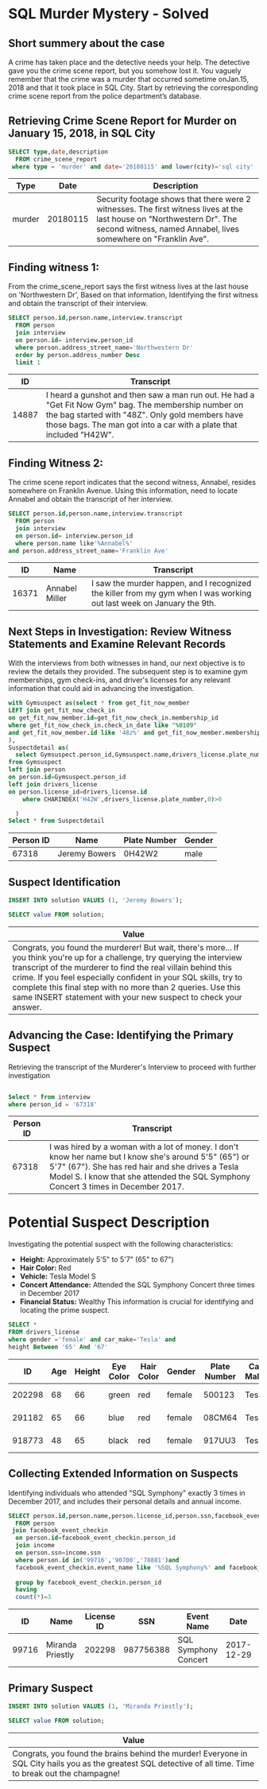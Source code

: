 # SQL Murder Mystery - Solved

## Short summery about the case

A crime has taken place and the detective needs your help. The detective gave you the crime scene report, but you somehow lost it. You vaguely remember that the crime was a ​murder​ that occurred sometime on ​Jan.15, 2018​ and that it took place in ​SQL City​. Start by retrieving the corresponding crime scene report from the police department’s database.

## Retrieving Crime Scene Report for Murder on January 15, 2018, in SQL City

```SQL Query
SELECT type,date,description
  FROM crime_scene_report
 where type = 'murder' and date='20180115' and lower(city)='sql city'
```
| Type   | Date     | Description                                                                                                    |
|--------|----------|----------------------------------------------------------------------------------------------------------------|
| murder | 20180115 | Security footage shows that there were 2 witnesses. The first witness lives at the last house on "Northwestern Dr". The second witness, named Annabel, lives somewhere on "Franklin Ave". |

## Finding witness 1:
From the crime_scene_report says the first witness lives at the last house on 'Northwestern Dr', Based on that information, Identifying the first witness and obtain the transcript of their interview.

```SQL Query 
SELECT person.id,person.name,interview.transcript
  FROM person
  join interview 
  on person.id= interview.person_id
  where person.address_street_name='Northwestern Dr'
  order by person.address_number Desc
  limit 1
```
| ID    | Transcript                                                                                                                                                                                               |
|-------|----------------------------------------------------------------------------------------------------------------------------------------------------------------------------------------------------------|
| 14887 | I heard a gunshot and then saw a man run out. He had a "Get Fit Now Gym" bag. The membership number on the bag started with "48Z". Only gold members have those bags. The man got into a car with a plate that included "H42W". |

##  Finding Witness 2:
The crime scene report indicates that the second witness, Annabel, resides somewhere on Franklin Avenue. Using this information, need to locate Annabel and obtain the transcript of her interview.

```SQL Query
SELECT person.id,person.name,interview.transcript
  FROM person
  join interview 
  on person.id= interview.person_id
  where person.name like'%Annabel%'
and person.address_street_name='Franklin Ave'
```
| ID    | Name          | Transcript                                                                                                                                          |
|-------|---------------|-----------------------------------------------------------------------------------------------------------------------------------------------------|
| 16371 | Annabel Miller | I saw the murder happen, and I recognized the killer from my gym when I was working out last week on January the 9th. |

## Next Steps in Investigation: Review Witness Statements and Examine Relevant Records
With the interviews from both witnesses in hand, our next objective is to review the details they provided. The subsequent step is to examine gym memberships, gym check-ins, and driver's licenses for any relevant information that could aid in advancing the investigation.

```SQL Query
with Gymsuspect as(select * from get_fit_now_member
LEFT join get_fit_now_check_in
on get_fit_now_member.id=get_fit_now_check_in.membership_id
where get_fit_now_check_in.check_in_date like "%0109"
and get_fit_now_member.id like '48z%' and get_fit_now_member.membership_status='gold'
),
Suspectdetail as(
  select Gymsuspect.person_id,Gymsuspect.name,drivers_license.plate_number,drivers_license.gender
from Gymsuspect			 
left join person
on person.id=Gymsuspect.person_id
left join drivers_license
on person.license_id=drivers_license.id
    where CHARINDEX('H42W',drivers_license.plate_number,0)>0 

  )
Select * from Suspectdetail
```
| Person ID | Name          | Plate Number | Gender |
|-----------|---------------|--------------|--------|
| 67318     | Jeremy Bowers | 0H42W2       | male   |

## Suspect Identification

```SQL Query
INSERT INTO solution VALUES (1, 'Jeremy Bowers');

SELECT value FROM solution;
```
| Value                                                                                                                                                                                                                                      |
|--------------------------------------------------------------------------------------------------------------------------------------------------------------------------------------------------------------------------------------------|
| Congrats, you found the murderer! But wait, there's more... If you think you're up for a challenge, try querying the interview transcript of the murderer to find the real villain behind this crime. If you feel especially confident in your SQL skills, try to complete this final step with no more than 2 queries. Use this same INSERT statement with your new suspect to check your answer. |

## Advancing the Case: Identifying the Primary Suspect
Retrieving the transcript of the Murderer's Interview to proceed with further investigation
```SQL Query

Select * from interview
where person_id = '67318'
```
| Person ID | Transcript                                                                                                                                                                                                                  |
|-----------|-----------------------------------------------------------------------------------------------------------------------------------------------------------------------------------------------------------------------------|
| 67318     | I was hired by a woman with a lot of money. I don't know her name but I know she's around 5'5" (65") or 5'7" (67"). She has red hair and she drives a Tesla Model S. I know that she attended the SQL Symphony Concert 3 times in December 2017. |

# Potential Suspect Description
 Investigating the potential suspect with the following characteristics:
 - **Height:** Approximately 5'5" to 5'7" (65" to 67")
- **Hair Color:** Red
- **Vehicle:** Tesla Model S
- **Concert Attendance:** Attended the SQL Symphony Concert three times in December 2017
- **Financial Status:** Wealthy
This information is crucial for identifying and locating the prime suspect.

```SQL Query
SELECT *
FROM drivers_license
where gender ='female' and car_make='Tesla' and 
height Between '65' And '67'
```
| ID     | Age | Height | Eye Color | Hair Color | Gender | Plate Number | Car Make | Car Model |
|--------|-----|--------|-----------|------------|--------|--------------|----------|-----------|
| 202298 | 68  | 66     | green     | red        | female | 500123       | Tesla    | Model S   |
| 291182 | 65  | 66     | blue      | red        | female | 08CM64       | Tesla    | Model S   |
| 918773 | 48  | 65     | black     | red        | female | 917UU3       | Tesla    | Model S   |

## Collecting Extended Information on Suspects
 Identifying individuals who attended "SQL Symphony" exactly 3 times in December 2017, and includes their personal details and annual income.

``` SQL Query
SELECT person.id,person.name,person.license_id,person.ssn,facebook_event_checkin.event_name,facebook_event_checkin.date,income.annual_income
  FROM person
 join facebook_event_checkin
  on person.id=facebook_event_checkin.person_id
  join income
  on person.ssn=income.ssn
  where person.id in('99716','90700','78881')and
  facebook_event_checkin.event_name like '%SQL Symphony%' and facebook_event_checkin.date like '201712%'
  
  group by facebook_event_checkin.person_id
  having 
  count(*)=3
  ```
  | ID     | Name            | License ID | SSN       | Event Name            | Date     | Annual Income |
|--------|-----------------|------------|-----------|-----------------------|----------|---------------|
| 99716  | Miranda Priestly | 202298     | 987756388 | SQL Symphony Concert  | 2017-12-29 | 310000        |


## Primary Suspect

```SQL Query
INSERT INTO solution VALUES (1, 'Miranda Priestly');

SELECT value FROM solution;
```
| Value                                                                                                                                                                           |
|---------------------------------------------------------------------------------------------------------------------------------------------------------------------------------|
| Congrats, you found the brains behind the murder! Everyone in SQL City hails you as the greatest SQL detective of all time. Time to break out the champagne! |
